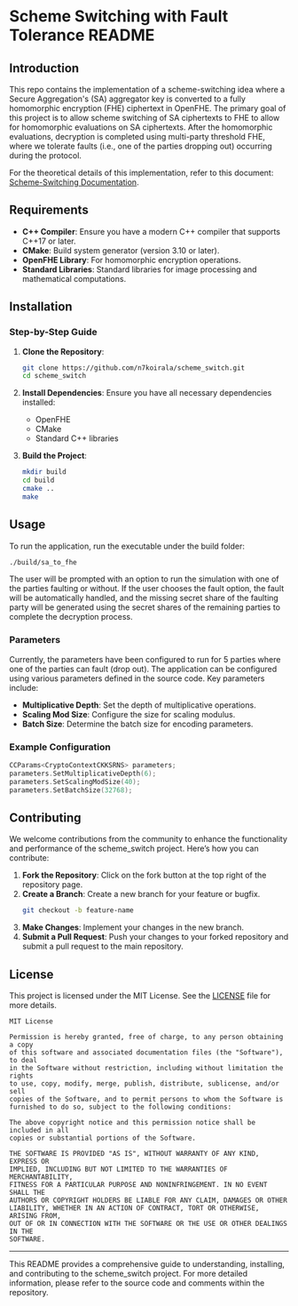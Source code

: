 # Scheme Switching with Fault Tolerance README

## Introduction

This repo contains the implementation of a scheme-switching idea where a Secure Aggregation's (SA) aggregator key is converted to a fully homomorphic encryption (FHE) ciphertext in OpenFHE. The primary goal of this project is to allow scheme switching of SA ciphertexts to FHE to allow for homomorphic evaluations on SA ciphertexts. After the homomorphic evaluations, decryption is completed using multi-party threshold FHE, where we tolerate faults (i.e., one of the parties dropping out) occurring during the protocol. 

For the theoretical details of this implementation, refer to this document: [Scheme-Switching Documentation](https://www.overleaf.com/read/tkxbxcgypkqj#ca3573).

## Requirements

- **C++ Compiler**: Ensure you have a modern C++ compiler that supports C++17 or later.
- **CMake**: Build system generator (version 3.10 or later).
- **OpenFHE Library**: For homomorphic encryption operations.
- **Standard Libraries**: Standard libraries for image processing and mathematical computations.

## Installation

### Step-by-Step Guide

1. **Clone the Repository**:
    ```bash
    git clone https://github.com/n7koirala/scheme_switch.git
    cd scheme_switch
    ```

2. **Install Dependencies**:
    Ensure you have all necessary dependencies installed:
    - OpenFHE
    - CMake
    - Standard C++ libraries

3. **Build the Project**:
    ```bash
    mkdir build
    cd build
    cmake ..
    make
    ```

## Usage

To run the application, run the executable under the build folder:
```bash
./build/sa_to_fhe
```
The user will be prompted with an option to run the simulation with one of the parties faulting or without. If the user chooses the fault option, the fault will be automatically handled, and the missing secret share of the faulting party will be generated using the secret shares of the remaining parties to complete the decryption process.

### Parameters

Currently, the parameters have been configured to run for 5 parties where one of the parties can fault (drop out).
The application can be configured using various parameters defined in the source code. Key parameters include:

- **Multiplicative Depth**: Set the depth of multiplicative operations.
- **Scaling Mod Size**: Configure the size for scaling modulus.
- **Batch Size**: Determine the batch size for encoding parameters.

### Example Configuration

```cpp
CCParams<CryptoContextCKKSRNS> parameters;
parameters.SetMultiplicativeDepth(6);
parameters.SetScalingModSize(40);
parameters.SetBatchSize(32768);
```

## Contributing

We welcome contributions from the community to enhance the functionality and performance of the scheme_switch project. Here’s how you can contribute:

1. **Fork the Repository**: Click on the fork button at the top right of the repository page.
2. **Create a Branch**: Create a new branch for your feature or bugfix.
    ```bash
    git checkout -b feature-name
    ```
3. **Make Changes**: Implement your changes in the new branch.
4. **Submit a Pull Request**: Push your changes to your forked repository and submit a pull request to the main repository.

## License

This project is licensed under the MIT License. See the [LICENSE](LICENSE) file for more details.

```text
MIT License

Permission is hereby granted, free of charge, to any person obtaining a copy
of this software and associated documentation files (the "Software"), to deal
in the Software without restriction, including without limitation the rights
to use, copy, modify, merge, publish, distribute, sublicense, and/or sell
copies of the Software, and to permit persons to whom the Software is
furnished to do so, subject to the following conditions:

The above copyright notice and this permission notice shall be included in all
copies or substantial portions of the Software.

THE SOFTWARE IS PROVIDED "AS IS", WITHOUT WARRANTY OF ANY KIND, EXPRESS OR
IMPLIED, INCLUDING BUT NOT LIMITED TO THE WARRANTIES OF MERCHANTABILITY,
FITNESS FOR A PARTICULAR PURPOSE AND NONINFRINGEMENT. IN NO EVENT SHALL THE
AUTHORS OR COPYRIGHT HOLDERS BE LIABLE FOR ANY CLAIM, DAMAGES OR OTHER
LIABILITY, WHETHER IN AN ACTION OF CONTRACT, TORT OR OTHERWISE, ARISING FROM,
OUT OF OR IN CONNECTION WITH THE SOFTWARE OR THE USE OR OTHER DEALINGS IN THE
SOFTWARE.
```

---

This README provides a comprehensive guide to understanding, installing, and contributing to the scheme_switch project. For more detailed information, please refer to the source code and comments within the repository.

